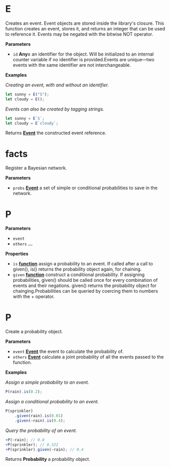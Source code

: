 # E

Creates an event. Event objects are stored inside the library's closure.
This function creates an event, stores it, and returns an integer that
can be used to reference it. Events may be negated with the bitwise NOT 
operator.

**Parameters**

-   `id` **Any=** an identifier for the object.  Will be initialized to an
    internal counter variable if no identifier is provided.Events are unique—two events with the same identifier are not 
    interchangeable.

**Examples**

_Creating an event, with and without an identifier._

```javascript
let sunny = E("S");
let cloudy = E();
```

_Events can also be created by tagging strings._

```javascript
let sunny = E`S`;
let cloudy = E`cloudy`;
```

Returns **[Event](https://developer.mozilla.org/en-US/docs/Web/API/Event)** the constructed event reference.

# facts

Register a Bayesian network.

**Parameters**

-   `probs` **[Event](https://developer.mozilla.org/en-US/docs/Web/API/Event)** a set of simple or conditional probabilities to
    save in the network.

# P

**Parameters**

-   `event`  
-   `others` **...** 

**Properties**

-   `is` **[function](https://developer.mozilla.org/en-US/docs/Web/JavaScript/Reference/Statements/function)** assign a probability to an event. If called
    after a call to given(), is() returns the probability object again, for
    chaining.
-   `given` **[function](https://developer.mozilla.org/en-US/docs/Web/JavaScript/Reference/Statements/function)** construct a conditional probability.  If
    assigning probabilities, given() should be called once for every
    combination of events and their negations.  given() returns the
    probability object for chainging.Probabilities can be queried by coercing them to numbers with the +
    operator.

# P

Create a probability object.

**Parameters**

-   `event` **[Event](https://developer.mozilla.org/en-US/docs/Web/API/Event)** the event to calculate the probability of.
-   `others` **[Event](https://developer.mozilla.org/en-US/docs/Web/API/Event)** calculate a joint probability of all the events 
    passed to the function.

**Examples**

_Assign a simple probability to an event._

```javascript
P(rain).is(0.2);
```

_Assign a conditional probability to an event._

```javascript
P(sprinkler)
    .given(rain).is(0.01)
    .given(~rain).is(0.4);
```

_Query the probability of an event._

```javascript
+P(~rain); // 0.8
+P(sprinkler); // 0.322
+P(sprinkler).given(~rain); // 0.4
```

Returns **Probability** a probability object.
